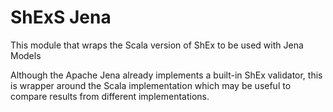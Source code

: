 # ShExS Jena

This module that wraps the Scala version of ShEx to be used with Jena Models

Although the Apache Jena already implements a built-in ShEx validator, 
 this is wrapper around the Scala implementation which may be useful to compare results from different implementations.

